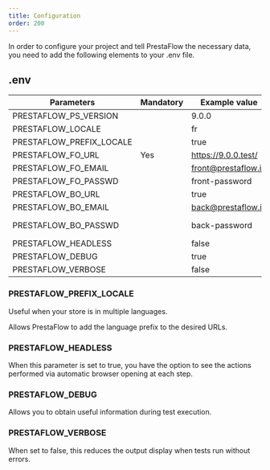 ```yaml
---
title: Configuration
order: 200
---
```


In order to configure your project and tell PrestaFlow the necessary data, you need to add the following elements to your .env file.

## .env

| Parameters | Mandatory | Example value |Default value |
|------------|-----------|---------------|--------------|
| PRESTAFLOW_PS_VERSION         |       | 9.0.0                 | 8.1.0|
| PRESTAFLOW_LOCALE             |       | fr                    | en|
| PRESTAFLOW_PREFIX_LOCALE      |       | true                  | false|
| PRESTAFLOW_FO_URL             | Yes   | https://9.0.0.test/   | false|
| PRESTAFLOW_FO_EMAIL           |       | front@prestaflow.io   | pub@prestashop.com |
| PRESTAFLOW_FO_PASSWD          |       | front-password        | 123456789|
| PRESTAFLOW_BO_URL             |       | true                  | <Front URL>/admin-dev/|
| PRESTAFLOW_BO_EMAIL           |       | back@prestaflow.io    | demo@prestashop.com|
| PRESTAFLOW_BO_PASSWD          |       | back-password         | Correct Horse Battery Staple|
| PRESTAFLOW_HEADLESS           |       | false                 | true|
| PRESTAFLOW_DEBUG              |       | true                  | false|
| PRESTAFLOW_VERBOSE            |       | false                 | true|

### PRESTAFLOW_PREFIX_LOCALE

Useful when your store is in multiple languages.

Allows PrestaFlow to add the language prefix to the desired URLs.

### PRESTAFLOW_HEADLESS

When this parameter is set to true, you have the option to see the actions performed via automatic browser opening at each step.

### PRESTAFLOW_DEBUG

Allows you to obtain useful information during test execution.

### PRESTAFLOW_VERBOSE

When set to false, this reduces the output display when tests run without errors.
